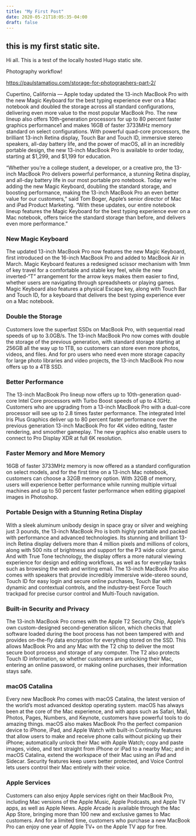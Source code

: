 ```yaml
---
title: "My First Post"
date: 2020-05-21T18:05:35-04:00
draft: false
---
```


## this is my first static site.


Hi all. This is a test of the locally hosted Hugo static site.

Photography workflow!

https://paulstamatiou.com/storage-for-photographers-part-2/


Cupertino, California — Apple today updated the 13-inch MacBook Pro with the new Magic Keyboard for the best typing experience ever on a Mac notebook and doubled the storage across all standard configurations, delivering even more value to the most popular MacBook Pro. The new lineup also offers 10th-generation processors for up to 80 percent faster graphics performance1 and makes 16GB of faster 3733MHz memory standard on select configurations. With powerful quad-core processors, the brilliant 13-inch Retina display, Touch Bar and Touch ID, immersive stereo speakers, all-day battery life, and the power of macOS, all in an incredibly portable design, the new 13-inch MacBook Pro is available to order today, starting at $1,299, and $1,199 for education.

“Whether you’re a college student, a developer, or a creative pro, the 13-inch MacBook Pro delivers powerful performance, a stunning Retina display, and all-day battery life in our most portable pro notebook. Today we’re adding the new Magic Keyboard, doubling the standard storage, and boosting performance, making the 13-inch MacBook Pro an even better value for our customers,” said Tom Boger, Apple’s senior director of Mac and iPad Product Marketing. “With these updates, our entire notebook lineup features the Magic Keyboard for the best typing experience ever on a Mac notebook, offers twice the standard storage than before, and delivers even more performance.”

### New Magic Keyboard
The updated 13-inch MacBook Pro now features the new Magic Keyboard, first introduced on the 16-inch MacBook Pro and added to MacBook Air in March. Magic Keyboard features a redesigned scissor mechanism with 1mm of key travel for a comfortable and stable key feel, while the new inverted-“T” arrangement for the arrow keys makes them easier to find, whether users are navigating through spreadsheets or playing games. Magic Keyboard also features a physical Escape key, along with Touch Bar and Touch ID, for a keyboard that delivers the best typing experience ever on a Mac notebook.

### Double the Storage
Customers love the superfast SSDs on MacBook Pro, with sequential read speeds of up to 3.0GB/s. The 13-inch MacBook Pro now comes with double the storage of the previous generation, with standard storage starting at 256GB all the way up to 1TB, so customers can store even more photos, videos, and files. And for pro users who need even more storage capacity for large photo libraries and video projects, the 13-inch MacBook Pro now offers up to a 4TB SSD.

### Better Performance
The 13-inch MacBook Pro lineup now offers up to 10th-generation quad-core Intel Core processors with Turbo Boost speeds of up to 4.1GHz. Customers who are upgrading from a 13-inch MacBook Pro with a dual-core processor will see up to 2.8 times faster performance. The integrated Intel Iris Plus Graphics deliver up to 80 percent faster performance over the previous generation 13-inch MacBook Pro for 4K video editing, faster rendering, and smoother gameplay. The new graphics also enable users to connect to Pro Display XDR at full 6K resolution.

### Faster Memory and More Memory
16GB of faster 3733MHz memory is now offered as a standard configuration on select models, and for the first time on a 13-inch Mac notebook, customers can choose a 32GB memory option. With 32GB of memory, users will experience better performance while running multiple virtual machines and up to 50 percent faster performance when editing gigapixel images in Photoshop.

### Portable Design with a Stunning Retina Display
With a sleek aluminum unibody design in space gray or silver and weighing just 3 pounds, the 13-inch MacBook Pro is both highly portable and packed with performance and advanced technologies. Its stunning and brilliant 13-inch Retina display delivers more than 4 million pixels and millions of colors, along with 500 nits of brightness and support for the P3 wide color gamut. And with True Tone technology, the display offers a more natural viewing experience for design and editing workflows, as well as for everyday tasks such as browsing the web and writing email. The 13-inch MacBook Pro also comes with speakers that provide incredibly immersive wide-stereo sound, Touch ID for easy login and secure online purchases, Touch Bar with dynamic and contextual controls, and the industry-best Force Touch trackpad for precise cursor control and Multi-Touch navigation.

### Built-in Security and Privacy
The 13-inch MacBook Pro comes with the Apple T2 Security Chip, Apple’s own custom-designed second-generation silicon, which checks that software loaded during the boot process has not been tampered with and provides on-the-fly data encryption for everything stored on the SSD. This allows MacBook Pro and any Mac with the T2 chip to deliver the most secure boot process and storage of any computer. The T2 also protects Touch ID information, so whether customers are unlocking their Mac, entering an online password, or making online purchases, their information stays safe.

### macOS Catalina
Every new MacBook Pro comes with macOS Catalina, the latest version of the world’s most advanced desktop operating system. macOS has always been at the core of the Mac experience, and with apps such as Safari, Mail, Photos, Pages, Numbers, and Keynote, customers have powerful tools to do amazing things. macOS also makes MacBook Pro the perfect companion device to iPhone, iPad, and Apple Watch with built-in Continuity features that allow users to make and receive phone calls without picking up their iPhone; automatically unlock their Mac with Apple Watch; copy and paste images, video, and text straight from iPhone or iPad to a nearby Mac; and in macOS Catalina, extend the workspace of their Mac using an iPad and Sidecar. Security features keep users better protected, and Voice Control lets users control their Mac entirely with their voice.

### Apple Services
Customers can also enjoy Apple services right on their MacBook Pro, including Mac versions of the Apple Music, Apple Podcasts, and Apple TV apps, as well as Apple News. Apple Arcade is available through the Mac App Store, bringing more than 100 new and exclusive games to Mac customers. And for a limited time, customers who purchase a new MacBook Pro can enjoy one year of Apple TV+ on the Apple TV app for free.





